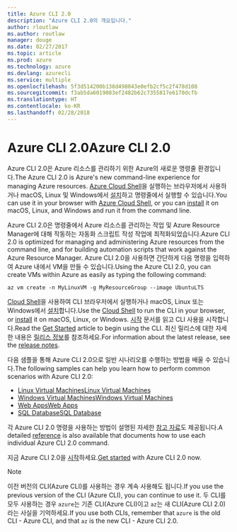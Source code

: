 ```yaml
---
title: Azure CLI 2.0
description: "Azure CLI 2.0의 개요입니다."
author: rloutlaw
ms.author: routlaw
manager: douge
ms.date: 02/27/2017
ms.topic: article
ms.prod: azure
ms.technology: azure
ms.devlang: azurecli
ms.service: multiple
ms.openlocfilehash: 5f3d514200b138d498043e0efb2cf5c2f478d108
ms.sourcegitcommit: f3ab5da6019083ef2482b62c7355817e6170dcfb
ms.translationtype: HT
ms.contentlocale: ko-KR
ms.lasthandoff: 02/28/2018
---
```

# <a name="azure-cli-20"></a><span data-ttu-id="4a6a9-103">Azure CLI 2.0</span><span class="sxs-lookup"><span data-stu-id="4a6a9-103">Azure CLI 2.0</span></span>

<span data-ttu-id="4a6a9-104">Azure CLI 2.0은 Azure 리소스를 관리하기 위한 Azure의 새로운 명령줄 환경입니다.</span><span class="sxs-lookup"><span data-stu-id="4a6a9-104">The Azure CLI 2.0 is Azure's new command-line experience for managing Azure resources.</span></span>
<span data-ttu-id="4a6a9-105">[Azure Cloud Shell](/azure/cloud-shell/overview)을 실행하는 브라우저에서 사용하거나 macOS, Linux 및 Windows에서 [설치](install-azure-cli.md)하고 명령줄에서 실행할 수 있습니다.</span><span class="sxs-lookup"><span data-stu-id="4a6a9-105">You can use it in your browser with [Azure Cloud Shell](/azure/cloud-shell/overview), or you can [install](install-azure-cli.md) it on macOS, Linux, and Windows and run it from the command line.</span></span>

<span data-ttu-id="4a6a9-106">Azure CLI 2.0은 명령줄에서 Azure 리소스를 관리하는 작업 및 Azure Resource Manager에 대해 작동하는 자동화 스크립트 작성 작업에 최적화되었습니다.</span><span class="sxs-lookup"><span data-stu-id="4a6a9-106">Azure CLI 2.0 is optimized for managing and administering Azure resources from the command line, and for building automation scripts that work against the Azure Resource Manager.</span></span> <span data-ttu-id="4a6a9-107">Azure CLI 2.0을 사용하면 간단하게 다음 명령을 입력하여 Azure 내에서 VM을 만들 수 있습니다.</span><span class="sxs-lookup"><span data-stu-id="4a6a9-107">Using the Azure CLI 2.0, you can create VMs within Azure as easily as typing the following command:</span></span>

```azurecli-interactive
az vm create -n MyLinuxVM -g MyResourceGroup --image UbuntuLTS
```

<span data-ttu-id="4a6a9-108">[Cloud Shell](/azure/cloud-shell/overview)을 사용하여 CLI 브라우저에서 실행하거나 macOS, Linux 또는 Windows에서 [설치](install-azure-cli.md)합니다.</span><span class="sxs-lookup"><span data-stu-id="4a6a9-108">Use the [Cloud Shell](/azure/cloud-shell/overview) to run the CLI in your browser, or [install](install-azure-cli.md) it on macOS, Linux, or Windows.</span></span>
<span data-ttu-id="4a6a9-109">[시작](get-started-with-azure-cli.md) 문서를 읽고 CLI 사용을 시작합니다.</span><span class="sxs-lookup"><span data-stu-id="4a6a9-109">Read the [Get Started](get-started-with-azure-cli.md) article to begin using the CLI.</span></span>
<span data-ttu-id="4a6a9-110">최신 릴리스에 대한 자세한 내용은 [릴리스 정보](release-notes-azure-cli.md)를 참조하세요.</span><span class="sxs-lookup"><span data-stu-id="4a6a9-110">For information about the latest release, see the [release notes](release-notes-azure-cli.md).</span></span>

<span data-ttu-id="4a6a9-111">다음 샘플을 통해 Azure CLI 2.0으로 일반 시나리오를 수행하는 방법을 배울 수 있습니다.</span><span class="sxs-lookup"><span data-stu-id="4a6a9-111">The following samples can help you learn how to perform common scenarios with Azure CLI 2.0:</span></span>
- [<span data-ttu-id="4a6a9-112">Linux Virtual Machines</span><span class="sxs-lookup"><span data-stu-id="4a6a9-112">Linux Virtual Machines</span></span>](/azure/virtual-machines/virtual-machines-linux-cli-samples?toc=%2fcli%2fazure%2ftoc.json&bc=%2fcli%2fazure%2fbreadcrumb%2ftoc.json)
- [<span data-ttu-id="4a6a9-113">Windows Virtual Machines</span><span class="sxs-lookup"><span data-stu-id="4a6a9-113">Windows Virtual Machines</span></span>](/azure/virtual-machines/virtual-machines-windows-cli-samples?toc=%2fcli%2fazure%2ftoc.json&bc=%2fcli%2fazure%2fbreadcrumb%2ftoc.json)
- [<span data-ttu-id="4a6a9-114">Web Apps</span><span class="sxs-lookup"><span data-stu-id="4a6a9-114">Web Apps</span></span>](/azure/app-service-web/app-service-cli-samples?toc=%2fcli%2fazure%2ftoc.json&bc=%2fcli%2fazure%2fbreadcrumb%2ftoc.json)
- [<span data-ttu-id="4a6a9-115">SQL Database</span><span class="sxs-lookup"><span data-stu-id="4a6a9-115">SQL Database</span></span>](/azure/sql-database/sql-database-cli-samples?toc=%2fcli%2fazure%2ftoc.json&bc=%2fcli%2fazure%2fbreadcrumb%2ftoc.json)

<span data-ttu-id="4a6a9-116">각 Azure CLI 2.0 명령을 사용하는 방법이 설명된 자세한 [참고 자료](/cli/azure/)도 제공됩니다.</span><span class="sxs-lookup"><span data-stu-id="4a6a9-116">A detailed [reference](/cli/azure/) is also available that documents how to use each individual Azure CLI 2.0 command.</span></span>

<span data-ttu-id="4a6a9-117">지금 Azure CLI 2.0을 [시작](get-started-with-azure-cli.md)하세요.</span><span class="sxs-lookup"><span data-stu-id="4a6a9-117">[Get started](get-started-with-azure-cli.md) with Azure CLI 2.0 now.</span></span>


> [!NOTE]
> <span data-ttu-id="4a6a9-118">이전 버전의 CLI(Azure CLI)를 사용하는 경우 계속 사용해도 됩니다.</span><span class="sxs-lookup"><span data-stu-id="4a6a9-118">If you use the previous version of the CLI (Azure CLI), you can continue to use it.</span></span>
> <span data-ttu-id="4a6a9-119">두 CLI를 모두 사용하는 경우 `azure`는 기존 CLI(Azure CLI)이고 `az`는 새 CLI(Azure CLI 2.0)라는 사실을 기억하세요.</span><span class="sxs-lookup"><span data-stu-id="4a6a9-119">If you use both CLIs, remember that `azure` is the old CLI - Azure CLI, and that `az` is the new CLI - Azure CLI 2.0.</span></span>

